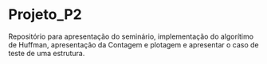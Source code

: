 # Projeto_P2
Repositório para apresentação do seminário, implementação  do algorítimo de Huffman, apresentação da Contagem e plotagem e apresentar o caso de teste de uma estrutura.
